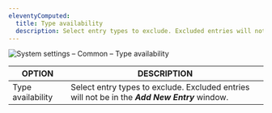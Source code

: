 ```yaml
---
eleventyComputed:
  title: Type availability
  description: Select entry types to exclude. Excluded entries will not be in the Add New Entry window.
---
```

![System settings – Common – Type availability](https://cdnweb.devolutions.net/docs/docs_en_rdm_windows_RDMWin6235.png) 

| OPTION            | DESCRIPTION                                                                    |
|-------------------|--------------------------------------------------------------------------------|
| Type availability | Select entry types to exclude. Excluded entries will not be in the ***Add New Entry*** window. |